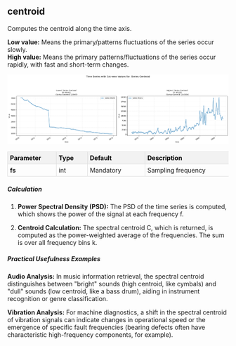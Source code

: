 ## **centroid**

Computes the centroid along the time axis.

**Low value:** Means the primary/patterns fluctuations of the series occur slowly.  
**High value:** Means the primary patterns/fluctuations of the series occur rapidly, with fast and short-term changes.


    
![png](centroid_output_5_0.png)
    



<style type="text/css">
#T_891f1 th {
  background-color: #f2f2f2;
  color: black;
  font-weight: bold;
  text-align: left;
  border: 1px solid #ddd;
  padding: 5px;
}
#T_891f1_row0_col0 {
  text-align: left;
  vertical-align: top;
  border: 1px solid #ddd;
  padding: 5px;
  min-width: 100px;
  font-weight: bold;
}
#T_891f1_row0_col1 {
  text-align: left;
  vertical-align: top;
  border: 1px solid #ddd;
  padding: 5px;
  min-width: 60px;
}
#T_891f1_row0_col2 {
  text-align: left;
  vertical-align: top;
  border: 1px solid #ddd;
  padding: 5px;
  min-width: 120px;
  white-space: normal;
  word-wrap: break-word;
}
#T_891f1_row0_col3 {
  text-align: left;
  vertical-align: top;
  border: 1px solid #ddd;
  padding: 5px;
  min-width: 300px;
  max-width: 450px;
  white-space: normal;
  word-wrap: break-word;
}
</style>
<table id="T_891f1">
  <thead>
    <tr>
      <th id="T_891f1_level0_col0" class="col_heading level0 col0" >Parameter</th>
      <th id="T_891f1_level0_col1" class="col_heading level0 col1" >Type</th>
      <th id="T_891f1_level0_col2" class="col_heading level0 col2" >Default</th>
      <th id="T_891f1_level0_col3" class="col_heading level0 col3" >Description</th>
    </tr>
  </thead>
  <tbody>
    <tr>
      <td id="T_891f1_row0_col0" class="data row0 col0" >fs</td>
      <td id="T_891f1_row0_col1" class="data row0 col1" >int</td>
      <td id="T_891f1_row0_col2" class="data row0 col2" >Mandatory</td>
      <td id="T_891f1_row0_col3" class="data row0 col3" >Sampling frequency</td>
    </tr>
  </tbody>
</table>



##### **Calculation**

1.	**Power Spectral Density (PSD):** The PSD of the time series is computed, which shows the power of the signal at each frequency f.
 
2.	**Centroid Calculation:** The spectral centroid C, which is returned, is computed as the power-weighted average of the frequencies. The sum is over all frequency bins k.

##### **Practical Usefulness Examples**

**Audio Analysis:** In music information retrieval, the spectral centroid distinguishes between "bright" sounds (high centroid, like cymbals) and "dull" sounds (low centroid, like a bass drum), aiding in instrument recognition or genre classification.

**Vibration Analysis:** For machine diagnostics, a shift in the spectral centroid of vibration signals can indicate changes in operational speed or the emergence of specific fault frequencies (bearing defects often have characteristic high-frequency components, for example).
